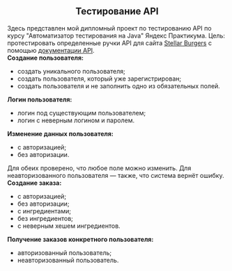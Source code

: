 <section class="theory-viewer__block theory-viewer__block_type_markdown">
<div class="Markdown base-markdown base-markdown_with-gallery markdown markdown_size_normal markdown_type_theory full-markdown">
<h1 style="text-align: center;">Тестирование API</h1>
</div>
</section>
<section class="theory-viewer__block theory-viewer__block_type_markdown">
<div class="Markdown base-markdown base-markdown_with-gallery markdown markdown_size_normal markdown_type_theory full-markdown">
<div class="paragraph">Здесь представлен мой дипломный проект по тестированию API по курсу "Автоматизатор тестирования на Java" Яндекс Практикума. Цель: протестировать определенные ручки API для сайта&nbsp;<a href="https://stellarburgers.nomoreparties.site/" target="_blank" rel="noopener">Stellar Burgers</a>&nbsp;с помощью&nbsp;<a href="https://code.s3.yandex.net/qa-automation-engineer/java/cheatsheets/paid-track/diplom/api-documentation.pdf" target="_blank" rel="noopener">документации API</a>.</div>
<div class="paragraph"><strong>Создание пользователя:</strong></div>
<ul>
<li>создать уникального пользователя;</li>
<li>создать пользователя, который уже зарегистрирован;</li>
<li>создать пользователя и не заполнить одно из обязательных полей.</li>
</ul>
<div class="paragraph"><strong>Логин пользователя:</strong></div>
<ul>
<li>логин под существующим пользователем;</li>
<li>логин с неверным логином и паролем.</li>
</ul>
<div class="paragraph"><strong>Изменение данных пользователя:</strong></div>
<ul>
<li>с авторизацией;</li>
<li>без авторизации.</li>
</ul>
<div class="paragraph">Для обеих проверено, что любое поле можно изменить. Для неавторизованного пользователя &mdash; также, что система вернёт ошибку.</div>
<div class="paragraph"><strong>Создание заказа:</strong></div>
<ul>
<li>с авторизацией;</li>
<li>без авторизации;</li>
<li>с ингредиентами;</li>
<li>без ингредиентов;</li>
<li>с неверным хешем ингредиентов.</li>
</ul>
<div class="paragraph"><strong>Получение заказов конкретного пользователя:</strong></div>
<ul>
<li>авторизованный пользователь;</li>
<li>неавторизованный пользователь.</li>
</ul>
</div>
</section>
